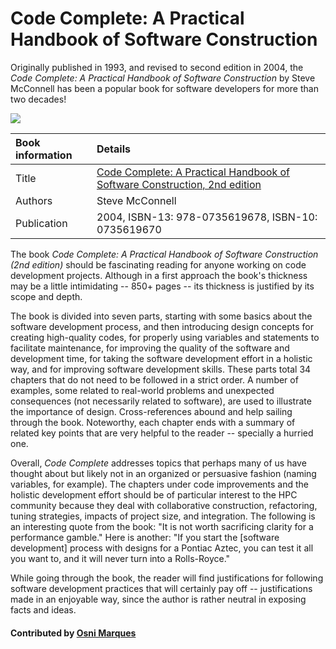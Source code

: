 # Code Complete: A Practical Handbook of Software Construction

Originally published in 1993, and revised to second edition in 2004, the *Code Complete: A Practical Handbook of Software Construction* by Steve McConnell has been a popular book for software developers for more than two decades!

<img src='https://github.com/betterscientificsoftware/images/raw/master/book_bssw_code-complete.jpg' class='logo' />

Book information | Details 
:--- | :--- 
Title | [Code Complete: A Practical Handbook of Software Construction, 2nd edition](https://dl.acm.org/citation.cfm?id=1096143)
Authors | Steve McConnell	
Publication | 2004, ISBN-13: 978-0735619678, ISBN-10: 0735619670


The book *Code Complete: A Practical Handbook of Software Construction (2nd edition)* should be fascinating reading for anyone working on code development projects. Although in a first approach the book's thickness may be a little intimidating -- 850+ pages -- its thickness is justified by its scope and depth.

The book is divided into seven parts, starting with some basics about the software development process, and then introducing design concepts for creating high-quality codes, for properly using variables and statements to facilitate maintenance, for improving the quality of the software and development time, for taking the software development effort in a holistic way, and for improving software development skills. These parts total 34 chapters that do not need to be followed in a strict order. A number of examples, some related to real-world problems and unexpected consequences (not necessarily related to software), are used to illustrate the importance of design. Cross-references abound and help sailing through the book. Noteworthy, each chapter ends with a summary of related key points that are very helpful to the reader -- specially a hurried one.

Overall, *Code Complete* addresses topics that perhaps many of us have thought about but likely not in an organized or persuasive fashion (naming variables, for example). The chapters under code improvements and the holistic development effort should be of particular interest to the HPC community because they deal with collaborative construction, refactoring, tuning strategies, impacts of project size, and integration. The following is an interesting quote from the book: "It is not worth sacrificing clarity for a performance gamble." Here is another: "If you start the [software development] process with designs for a Pontiac Aztec, you can test it all you want to, and it will never turn into a Rolls-Royce."

While going through the book, the reader will find justifications for following software development practices that will certainly pay off -- justifications made in an enjoyable way, since the author is rather neutral in exposing facts and ideas.

#### Contributed by [Osni Marques](https://github.com/oamarques)

<!--- #### Publication date:  February 3, 2018 --->

<!---
Publish: yes
Categories: development, planning
Topics: refactoring, design
Tags: book
Level: 2
Prerequisites: defaults
Aggregate: none
--->
